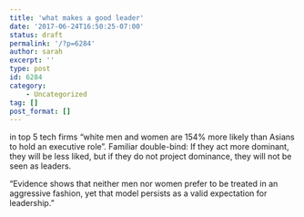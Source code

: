```yaml
---
title: 'what makes a good leader'
date: '2017-06-24T16:50:25-07:00'
status: draft
permalink: '/?p=6284'
author: sarah
excerpt: ''
type: post
id: 6284
category:
    - Uncategorized
tag: []
post_format: []
---
```

in top 5 tech firms “white men and women are 154% more likely than Asians to hold an executive role”. Familiar double-bind: If they act more dominant, they will be less liked, but if they do not project dominance, they will not be seen as leaders.

“Evidence shows that neither men nor women prefer to be treated in an aggressive fashion, yet that model persists as a valid expectation for leadership.”
